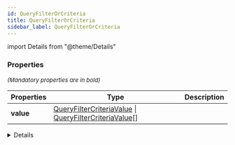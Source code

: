 ```yaml
---
id: QueryFilterOrCriteria
title: QueryFilterOrCriteria
sidebar_label: QueryFilterOrCriteria
---
```


import Details from "@theme/Details"




### Properties

<font size="2"><i>(Mandatory properties are in bold)</i></font>

| Properties | Type | Description |
| --------- | ---- | ----------- |
| **value** | [QueryFilterCriteriaValue](/framework-api/types/QueryFilterCriteriaValue.md) \| [QueryFilterCriteriaValue](/framework-api/types/QueryFilterCriteriaValue.md)[] |  |


<Details summary={<summary><b>Additional properties for advanced use cases</b></summary>}><div>

| Properties | Type | Description |
| --------- | ---- | ----------- |
| field | string |  |
| id | [QueryFilterId](/framework-api/types/QueryFilterId.md) |  |
| not | boolean |  |
| operator | [QueryFilterCriteriaOperator](/framework-api/types/QueryFilterCriteriaOperator.md) |  |


</div></Details>